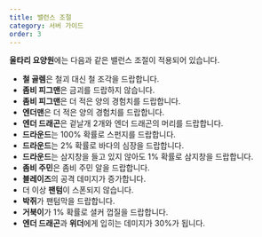```yaml
---
title: 밸런스 조절
category: 서버 가이드
order: 3
---
```


**울타리 요양원**에는 다음과 같은 밸런스 조절이 적용되어 있습니다.

* **철 골렘**은 철괴 대신 철 조각을 드랍합니다.
* **좀비 피그맨**은 금괴를 드랍하지 않습니다.
* **좀비 피그맨**은 더 적은 양의 경험치를 드랍합니다.
* **엔더맨**은 더 적은 양의 경험치를 드랍합니다.
* **엔더 드래곤**은 겉날개 2개와 엔더 드래곤의 머리를 드랍합니다.
* **드라운드**는 100% 확률로 스펀지를 드랍합니다.
* **드라운드**는 2% 확률로 바다의 심장을 드랍합니다.
* **드라운드**는 삼지창을 들고 있지 않아도 1% 확률로 삼지창을 드랍합니다.
* **좀비 주민**은 좀비 주민 알을 드랍합니다.
* **블레이즈**의 공격 데미지가 증가합니다.
* 더 이상 **팬텀**이 스폰되지 않습니다.
* **박쥐**가 팬텀막을 드랍합니다.
* **거북이**가 1% 확률로 셜커 껍질을 드랍합니다.
* **엔더 드래곤**과 **위더**에게 입히는 데미지가 30%가 됩니다.